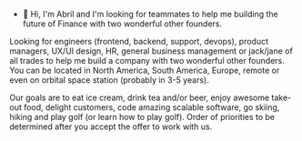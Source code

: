 - 👋 Hi, I'm Abril and I'm looking for teammates to help me building the future of Finance with two wonderful other founders. 

Looking for engineers (frontend, backend, support, devops), product managers, UX/UI design, HR, general business management or jack/jane of all trades to help me build a company with two wonderful other founders. You can be located in North America, South America, Europe, remote or even on orbital space station (probably in 3-5 years).

Our goals are to eat ice cream, drink tea and/or beer, enjoy awesome take-out food, delight customers, code amazing scalable software, go skiing, hiking and play golf (or learn how to play golf). Order of priorities to be determined after you accept the offer to work with us.
